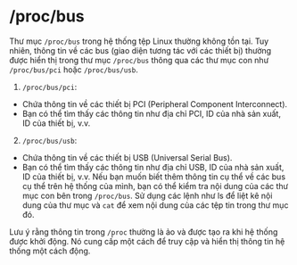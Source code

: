# /proc/bus
Thư mục `/proc/bus` trong hệ thống tệp Linux thường không tồn tại. Tuy nhiên, thông tin về các bus (giao diện tương tác với các thiết bị) thường được hiển thị trong thư mục `/proc/bus` thông qua các thư mục con như `/proc/bus/pci` hoặc `/proc/bus/usb`.

1. `/proc/bus/pci`:

- Chứa thông tin về các thiết bị PCI (Peripheral Component Interconnect).
- Bạn có thể tìm thấy các thông tin như địa chỉ PCI, ID của nhà sản xuất, ID của thiết bị, v.v.

2. `/proc/bus/usb`:

- Chứa thông tin về các thiết bị USB (Universal Serial Bus).
- Bạn có thể tìm thấy các thông tin như địa chỉ USB, ID của nhà sản xuất, ID của thiết bị, v.v.
Nếu bạn muốn biết thêm thông tin cụ thể về các bus cụ thể trên hệ thống của mình, bạn có thể kiểm tra nội dung của các thư mục con bên trong `/proc/bus`. Sử dụng các lệnh như ls để liệt kê nội dung của thư mục và `cat` để xem nội dung của các tệp tin trong thư mục đó.

Lưu ý rằng thông tin trong `/proc` thường là ảo và được tạo ra khi hệ thống được khởi động. Nó cung cấp một cách để truy cập và hiển thị thông tin hệ thống một cách động.